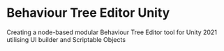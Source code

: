 # Behaviour Tree Editor Unity
 Creating a node-based modular Behaviour Tree Editor tool for Unity 2021 utilising UI builder and Scriptable Objects
